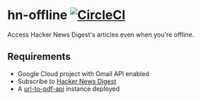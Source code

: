 # hn-offline [![CircleCI](https://circleci.com/gh/MatthieuLemoine/hn-offline/tree/master.svg?style=svg)](https://circleci.com/gh/MatthieuLemoine/hn-offline/tree/master)

Access Hacker News Digest's articles even when you're offline.

## Requirements

- Google Cloud project with Gmail API enabled
- Subscribe to [Hacker News Digest](https://www.hndigest.com/)
- A [url-to-pdf-api](https://github.com/alvarcarto/url-to-pdf-api) instance deployed
